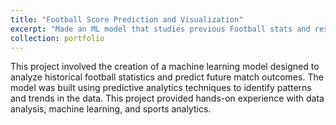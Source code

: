 ```yaml
---
title: "Football Score Prediction and Visualization"
excerpt: "Made an ML model that studies previous Football stats and results and predicts future trends. This project focuses on predictive analytics.<br/><img src='/images/portfolio-placeholder.png'>"
collection: portfolio
---
```


This project involved the creation of a machine learning model designed to analyze historical football statistics and predict future match outcomes. The model was built using predictive analytics techniques to identify patterns and trends in the data. This project provided hands-on experience with data analysis, machine learning, and sports analytics.